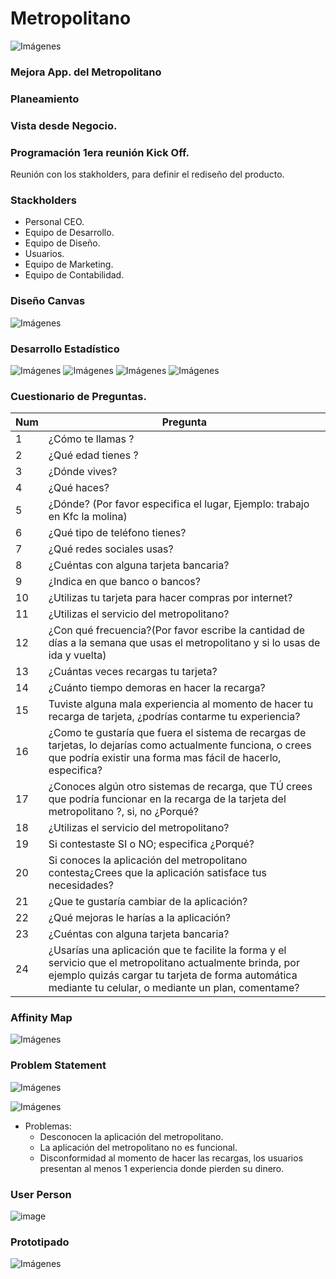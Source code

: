 # Metropolitano
![Imágenes](img/metropolitano.jpg) 

### Mejora App. del Metropolitano

### Planeamiento
### Vista desde Negocio.
### Programación 1era reunión Kick Off.
Reunión con los stakholders, para definir el rediseño del producto.

### Stackholders
- Personal CEO.
- Equipo de Desarrollo.
- Equipo de Diseño.
- Usuarios.
- Equipo de Marketing.
- Equipo de Contabilidad.

### Diseño Canvas
![Imágenes](img/canva.jpg) 

### Desarrollo Estadístico
![Imágenes](img/prg1.png)
![Imágenes](img/prg2.png)
![Imágenes](img/prg3.png)
![Imágenes](img/prg4.png)
### Cuestionario de Preguntas.

Num | Pregunta
----|----------------------------------------------------------------------------------------
 1 | ¿Cómo te llamas ?
 2 | ¿Qué edad tienes ?
 3 | ¿Dónde vives?
 4 | ¿Qué haces?
 5 | ¿Dónde? (Por favor especifica el lugar, Ejemplo: trabajo en Kfc la molina)
 6 | ¿Qué tipo de teléfono tienes?
 7 | ¿Qué redes sociales usas? | 
 8 | ¿Cuéntas con alguna tarjeta bancaria?
 9 | ¿Indica en que banco o bancos?
10 | ¿Utilizas tu tarjeta para hacer compras por internet?
11 | ¿Utilizas el servicio del metropolitano?
12 | ¿Con qué frecuencia?(Por favor escribe la cantidad de días a la semana que usas el metropolitano y si lo usas de ida y vuelta)
13 | ¿Cuántas veces recargas tu tarjeta?
14 | ¿Cuánto tiempo demoras en hacer la recarga?
15 | Tuviste alguna mala experiencia al momento de hacer tu recarga de tarjeta, ¿podrías contarme tu experiencia?
16 | ¿Como te gustaría que fuera el sistema de recargas de tarjetas, lo dejarías como actualmente funciona, o crees que podría existir        una forma mas fácil de hacerlo, especifica?
17 | ¿Conoces algún otro sistemas de recarga, que TÚ crees que podría funcionar en la recarga de la tarjeta del metropolitano ?, si, no     ¿Porqué?
18 | ¿Utilizas el servicio del metropolitano?
19 | Si contestaste SI o NO; especifica ¿Porqué?
20 | Si conoces la aplicación del metropolitano contesta¿Crees que la aplicación satisface tus necesidades?
21 | ¿Que te gustaría cambiar de la aplicación?
22 |¿Qué mejoras le harías a la aplicación?
23 | ¿Cuéntas con alguna tarjeta bancaria?
24 | ¿Usarías una aplicación que te facilite la forma y el servicio que el metropolitano actualmente brinda, por ejemplo quizás cargar        tu tarjeta de forma automática mediante tu celular, o mediante un plan, comentame?


### Affinity Map
![Imágenes](img/afinitimap.jpg)

### Problem Statement

![Imágenes](img/resumenestadistico.jpg)

![Imágenes](img/problemStatement1.jpg)

- Problemas:
  - Desconocen la aplicación del metropolitano.
  - La aplicación del metropolitano no es funcional.
  - Disconformidad al momento de hacer las recargas, los usuarios presentan al menos 1 experiencia donde pierden su dinero.
  
### User Person
![image](https://user-images.githubusercontent.com/32305619/37626619-c8a4a854-2b9e-11e8-9030-e4b011809d40.png)

### Prototipado

![Imágenes](img/prototipo.png)
